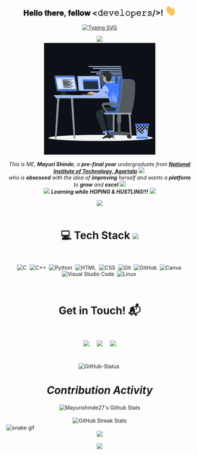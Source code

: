 

<div align="center">
<h2> 𝐇𝐞𝐥𝐥𝐨 𝐭𝐡𝐞𝐫𝐞, 𝐟𝐞𝐥𝐥𝐨𝐰 <𝚍𝚎𝚟𝚎𝚕𝚘𝚙𝚎𝚛𝚜/>! <img src="https://github.com/Mayurishinde27/Mayurishinde27/blob/main/Images/Hi.gif" width="30px"></h2>

</div>

<div align= "center">

[![Typing SVG](https://readme-typing-svg.herokuapp.com?lines=When+in+doubt%2C+use+brute+force;Computer+Science+Undergrad;NIT-A+24'+%7C%7C+Open+Source+Enthusiast;Data+Structure+and+Algorithms)](https://git.io/typing-svg)
  
<img src="https://user-images.githubusercontent.com/85113641/180250219-13205620-5814-4402-a1c3-70a497f90bd7.png">

</div>
<div align="center" width="50">

<img src="https://github.com/Mayurishinde27/Mayurishinde27/blob/main/Images/animation.gif" width="300"/>

</div>

<p align="center">
  <em>
   This is ME, <b>Mayuri Shinde</b>, a <b>pre-final year</b> undergraduate from <a href="https://nita.ac.in/"> <b>National Institute of Technology, Agartala</b></a> <img src="https://github.com/TheDudeThatCode/TheDudeThatCode/blob/master/Assets/Medal.gif" width="20px">&nbsp
   <br>who is <b>obsessed</b>
    with the idea of <b>improving</b> herself and wants a <b>platform</b> to 
    <b>grow</b> and <b>excel</b> <img src="https://github.com/TheDudeThatCode/TheDudeThatCode/blob/master/Assets/Rocket.gif" width="18px">

  </em> 
  <br>
  <img src="https://media.giphy.com/media/VgCDAzcKvsR6OM0uWg/giphy.gif" width="50" /> <b><i>Learning while HOPING & HUSTLING!!!</i></b> <img src="https://media.giphy.com/media/7j2hfyeVcDtf2/giphy.gif" width="50" />
</p>

<div align= "center">

<img src="https://user-images.githubusercontent.com/85113641/180250219-13205620-5814-4402-a1c3-70a497f90bd7.png">

</div>

<br>



<div align = "center">

# 💻 Tech Stack <img src = "https://media2.giphy.com/media/QssGEmpkyEOhBCb7e1/giphy.gif?cid=ecf05e47a0n3gi1bfqntqmob8g9aid1oyj2wr3ds3mg700bl&rid=giphy.gif" width = 32px> 
<br>
  

![C](https://img.shields.io/badge/-C-05122A?style=flat&logo=C&logoColor=A8B9CC)&nbsp;
![C++](https://img.shields.io/badge/-C++-05122A?style=flat&logo=C%2B%2B&logoColor=00599C)&nbsp;
![Python](http://img.shields.io/badge/-Python-05122A?style=flat&logo=python&logoColor=ffffff)&nbsp;
![HTML](https://img.shields.io/badge/-HTML-05122A?style=flat&logo=HTML5)&nbsp;
![CSS](https://img.shields.io/badge/-CSS-05122A?style=flat&logo=CSS3&logoColor=1572B6)&nbsp;
![Git](https://img.shields.io/badge/-Git-05122A?style=flat&logo=git)&nbsp;
![GitHub](https://img.shields.io/badge/-GitHub-05122A?style=flat&logo=github)&nbsp;
![Canva](https://img.shields.io/badge/-Canva-05122A?style=flat&logo=canva)&nbsp;
![Visual Studio Code](https://img.shields.io/badge/-Visual%20Studio%20Code-05122A?style=flat&logo=visual-studio-code&logoColor=007ACC)&nbsp;
![Linux](https://img.shields.io/badge/-Linux-05122A?style=flat&logo=linux)&nbsp;

</div>


<Br>
<h1 align="center">Get in Touch! 📬</h1>
<Br>
<p align="center">
<a href="https://www.linkedin.com/in/mayurishinde03/" target="blank"><img align="center" src="https://img.shields.io/badge/mayurishinde03-0077B5?style=for-the-badge&logo=linkedin&logoColor=white" /></a> &nbsp;&nbsp;&nbsp;  <a href="mailto:mayuricse.stud@nita.ac.in" target="blank"><img align="center" src="https://img.shields.io/badge/mayuricse.stud@nita.ac.in-D14836?style=for-the-badge&logo=gmail&logoColor=white" /></a>    &nbsp;&nbsp;&nbsp;       <a href="https://github.com/Mayurishinde27" target="blank"><img align="center" src="https://img.shields.io/badge/Mayurishinde27-100000?style=for-the-badge&logo=github&logoColor=white" /></a>
</p>
  

  
<Br>

<div align="center">
 
   <p align="center">
 <img src="https://media.giphy.com/media/8UHRm5oY4k4FDxq5QG/giphy.gif" width="100px" alt="GitHub-Status"/>&nbsp;<i><b><h1>Contribution Activity</h1></b></i>
 

 
<img align="center" src="https://github-readme-stats.vercel.app/api?username=Mayurishinde27&include_all_commits=true&count_private=true&show_icons=true&line_height=20&title_color=7A7ADB&icon_color=2234AE&text_color=D3D3D3&bg_color=0,000000,130F40" alt="Mayurishinde27's Github Stats" height="185" />
  
<br>
<br>
 
<img align="center" src="http://github-readme-streak-stats.herokuapp.com?user=Mayurishinde27&theme=github-dark-blue&date_format=j%20M%5B%20Y%5D&ring=6572A8&background=130F406A&fire=9FAAFF&currStreakNum=FFFFFF&dates=4351DDE5&sideNums=FFFFFFE5" alt="GitHub Streak Stats" height="175" />

</div>


<img align="center" src="https://github.com/Mayurishinde27/Mayurishinde27/blob/output/github-contribution-grid-snake.svg" alt="snake gif" height="250" />

  
 
 <div align= "center">

<img src="https://user-images.githubusercontent.com/85113641/180250219-13205620-5814-4402-a1c3-70a497f90bd7.png">

</div> 

<div align="center">
             
![](https://quotes-github-readme.vercel.app/api?type=horizontal&theme=merko)

<div>
